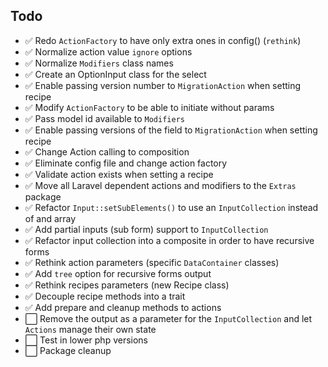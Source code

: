 ## Todo

- ✅ Redo `ActionFactory` to have only extra ones in config() (`rethink`)
- ✅ Normalize action value `ignore` options
- ✅ Normalize `Modifiers` class names
- ✅ Create an OptionInput class for the select
- ✅ Enable passing version number to `MigrationAction` when setting recipe
- ✅ Modify `ActionFactory` to be able to initiate without params
- ✅ Pass model id available to `Modifiers`
- ✅ Enable passing versions of the field to `MigrationAction` when setting recipe
- ✅ Change Action calling to composition
- ✅ Eliminate config file and change action factory
- ✅ Validate action exists when setting a recipe
- ✅ Move all Laravel dependent actions and modifiers to the `Extras` package
- ✅ Refactor `Input::setSubElements()` to use an `InputCollection` instead of and array
- ✅ Add partial inputs (sub form) support to `InputCollection`
- ✅ Refactor input collection into a composite in order to have recursive forms
- ✅ Rethink action parameters (specific `DataContainer` classes)
- ✅ Add `tree` option for recursive forms output
- ✅ Rethink recipes parameters (new Recipe class)
- ✅ Decouple recipe methods into a trait
- ✅ Add prepare and cleanup methods to actions
- ⬜️ Remove the output as a parameter for the `InputCollection` and let `Actions` manage their own state
- ⬜️ Test in lower php versions
- ⬜️ Package cleanup